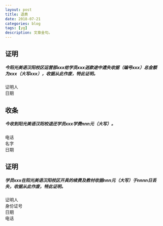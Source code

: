 ```yaml
---
layout: post
title: 退费
date: 2018-07-21
categories: blog
tags: [yg]
description: 文章金句。
---
```



## 证明
##### 今阳光美语汉阳校区运营部xxx给学员xxx送款途中遗失收据（编号xxx）总金额为xxx（大写xxx），收据从此作废，特此证明。
证明人<br>
日期


## 收条
##### 今收到阳光美语汉阳校退还学员xxx学费nnn元（大写）。
电话<br>
名字<br>
日期


## 证明
##### 学员xxx在阳光美语汉阳校区开具的续费及教材收据nnn元（大写）于nnnn日丢失，收据从此作废，特此证明。
证明人<br>
身份证号<br>
日期<br>
电话
